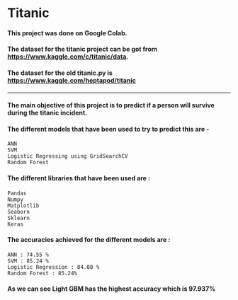 # Titanic


#### This project was done on Google Colab.
#### The dataset for the titanic project can be got from https://www.kaggle.com/c/titanic/data.
#### The dataset for the old titanic.py is https://www.kaggle.com/heptapod/titanic

________________________________________________________________________________________________________________
#### The main objective of this project is to predict if a person will survive during the titanic incident. 
#### The different models that have been used to try to predict this are -
    ANN
    SVM
    Logistic Regressing using GridSearchCV
    Random Forest

#### The different libraries that have been used are :
    Pandas
    Numpy
    Matplotlib
    Seaborn
    Sklearn
    Keras
    
#### The accuracies achieved for the different models are :
    ANN : 74.55 %
    SVM : 85.24 %
    Logistic Regression : 84.08 %
    Random Forest : 85.24%
    
#### As we can see Light GBM has the highest accuracy which is 97.937%
